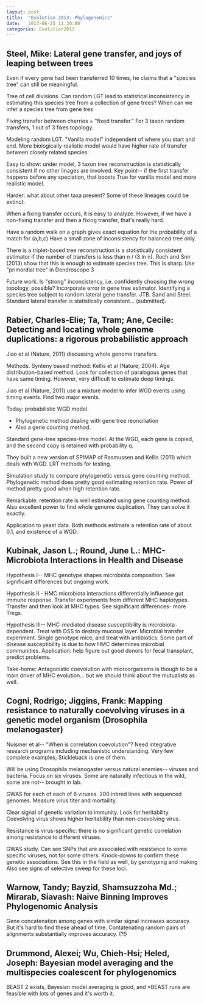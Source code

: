```yaml
---
layout: post
title:  "Evolution 2013: Phylogenomics"
date:   2013-06-25 11:30:00
categories: Evolution2013
---
```


## Steel, Mike: Lateral gene transfer, and joys of leaping between trees

Even if every gene had been transferred 10 times, he claims that a "species tree" can still be meaningful.

Tree of cell divisions.
Can random LGT lead to statistical inconsistency in estimating this species tree from a collection of gene trees?
When can we infer a species tree from gene tres

Fixing transfer between cherries = "fixed transfer."
For 3 taxon random transfers, 1 out of 3 fixes topology.

Modeling random LGT.
"Vanilla model" independent of where you start and end.
More biologically realistic model would have higher rate of transfer between closely related species.

Easy to show: under model, 3 taxon tree reconstruction is statistically consistent if no other linages are involved.
Key point-- if the first transfer happens before any speciation, that boosts
True for vanilla model and more realistic model.

Harder: what about other taxa present?
Some of these lineages could be extinct.

When a fixing transfer occurs, it is easy to analyze.
However, if we have a non-fixing transfer and then a fixing transfer, that's really hard.

Have a random walk on a graph gives exact equation for the probability of a match for (a,b,c)
Have a small zone of inconsistency for balanced tree only.

There is a triplet-based tree reconstruction is a statistically consistent estimator if the number of transfers is less than n / (3 ln n).
Roch and Snir (2013) show that this is enough to estimate species tree.
This is sharp.
Use "primordial tree" in Dendroscope 3

Future work.
Is "strong" inconcistency, i.e. confidently choosing the wrong topology, possible?
Incorporate error in gene tree estimator.
Identifying a species tree subject to random lateral gene transfer. JTB.
Sand and Steel. Standard lateral transfer is statistically consistent... (submitted).


## Rabier, Charles-Elie; Ta, Tram; Ane, Cecile: Detecting and locating whole genome duplications: a rigorous probabilistic approach

Jiao et al (Nature, 2011) discussing whole genome transfers.

Methods.
Synteny based method: Kellis et al (Nature, 2004).
Age distribution-based method.
Look for collection of paralogous genes that have same timing.
However, very difficult to estimate deep timings.

Jiao et al (Nature, 2011) use a mixture model to infer WGD events using timing events.
Find two major events.

Today: probabilistic WGD model.

* Phylogenetic method dealing with gene tree reonciliation
* Also a gene counting method.

Standard gene-tree species-tree model.
At the WGD, each gene is copied, and the second copy is retained with probability q.

They built a new version of SPIMAP of Rasmussen and Kellis (2011) which deals with WGD.
LRT methods for testing.

Simulation study to compare phylogenetic versus gene counting method.
Phylogenetic method does pretty good estimating retention rate.
Power of method pretty good when high retention rate.

Remarkable: retention rate is well estimated using gene counting method.
Also excellent power to find whole genome duplication.
They can solve it exactly.

Application to yeast data.
Both methods estimate a retention rate of about 0.1, and existence of a WGD.



## Kubinak, Jason L.; Round, June L.: MHC-Microbiota Interactions in Health and Disease

Hypothesis I-- MHC genotype shapes microbiota composition.
See significant differences but ongoing work.

Hypothesis II - HMC microbiota interactions differentially influence gut immune response.
Transfer experiments from different MHC haplotypes.
Transfer and then look at MHC types.
See significant differences- more Tregs.

Hypothesis III-- MHC-mediated disease susceptibility is microbiota-dependent.
Treat with DSS to destroy mucosal layer.
Microbial transfer experiment.
Single genotype mice, and treat with antibiotics.
Some part of disease susceptibility is due to how HMC determines microbial communities.
Application: help figure out good donors for fecal transplant, predict problems.

Take-home: Antagonistic coevolution with microorganisms is though to be a main driver of MHC evolution... but we should think about the mutualists as well.



## Cogni, Rodrigo; Jiggins, Frank: Mapping resistance to naturally coevolving viruses in a genetic model organism (Drosophila melanogaster)

Nuismer et al-- "When is correlation coevolution"?
Need integrative research programs including mechanistic understanding.
Very few complete examples; Stickleback is one of them.

Will be using Drosophila melanogaster versus natural enemies-- viruses and bacteria.
Focus on six viruses.
Some are naturally infectious in the wild, some are not-- brought in lab.

GWAS for each of each of 6 viruses.
200 inbred lines with sequenced genomes.
Measure virus titer and mortaility.

Clear signal of genetic variation to immunity.
Look for heritability.
Coevolving virus shows higher heritability than non-coevolving virus.

Resistance is virus-specific: there is no significant genetic correlation among resistance to different viruses.

GWAS study.
Can see SNPs that are associated with resistance to some specific viruses, not for some others.
Knock-downs to confirm these genetic associations.
See this in the field as well, by genotyping and making
Also see signs of selective sweep for these loci.


## Warnow, Tandy; Bayzid, Shamsuzzoha Md.; Mirarab, Siavash: Naive Binning Improves Phylogenomic Analysis

Gene concatenation among genes with similar signal increases accuracy.
But it's hard to find these ahead of time.
Contatenating random pairs of alignments substantially improves accuracy. (?!)


## Drummond, Alexei; Wu, Chieh-Hsi; Heled, Joseph: Bayesian model averaging and the multispecies coalescent for phylogenomics

BEAST 2 exists, Bayesian model averaging is good, and *BEAST runs are feasible with lots of genes and it's worth it.
